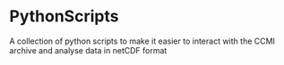 # PythonScripts
A collection of python scripts to make it easier to interact with the CCMI archive and analyse data in netCDF format
